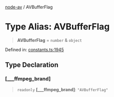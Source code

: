 [node-av](../globals.md) / AVBufferFlag

# Type Alias: AVBufferFlag

> **AVBufferFlag** = `number` & `object`

Defined in: [constants.ts:1945](https://github.com/seydx/av/blob/f8631fc881b394300b1479f511d55cf1c370a87f/src/constants/constants.ts#L1945)

## Type Declaration

### \[\_\_\_ffmpeg\_brand\]

> `readonly` **\[\_\_\_ffmpeg\_brand\]**: `"AVBufferFlag"`
